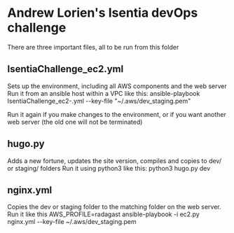 # Andrew Lorien's Isentia devOps challenge

There are three important files, all to be run from this folder

## IsentiaChallenge_ec2.yml
Sets up the environment, including all AWS components and the web server
Run it from an ansible host within a VPC like this:
ansible-playbook IsentiaChallenge_ec2-.yml --key-file "~/.aws/dev_staging.pem"

Run it again if you make changes to the environment, or if you want another web server (the old one will not be terminated)

## hugo.py
Adds a new fortune, updates the site version, compiles and copies to dev/ or staging/ folders
Run it using python3 like this:
python3 hugo.py dev 

## nginx.yml 
Copies the dev or staging folder to the matching folder on the web server.
Run it like this
AWS_PROFILE=radagast ansible-playbook -i ec2.py nginx.yml --key-file ~/.aws/dev_staging.pem

